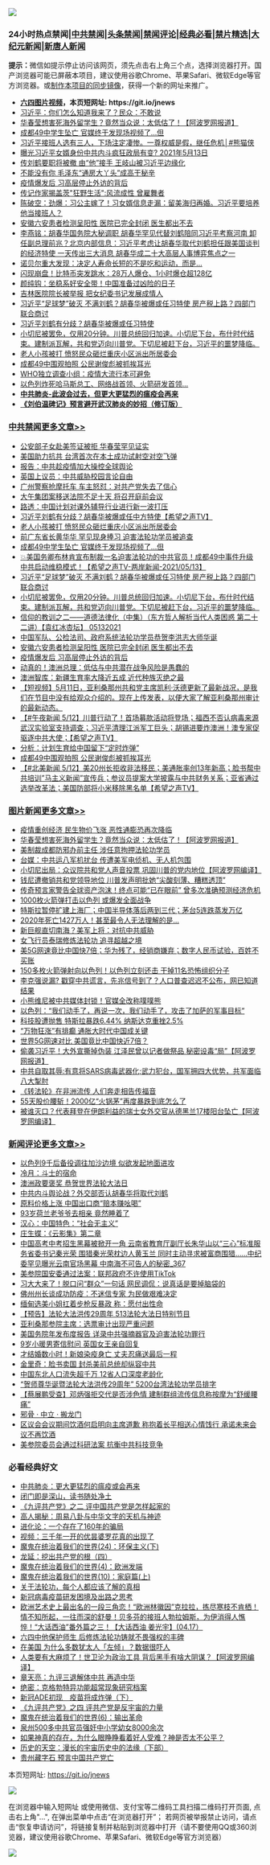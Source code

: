 ![](https://raw.githubusercontent.com/fqnews/bnews/master/64photo/fqnews-qr.jpg)

<div id="tt">
<h3>24小时热点禁闻|<a href="#%E4%B8%AD%E5%85%B1%E7%A6%81%E9%97%BB%E6%9B%B4%E5%A4%9A%E6%96%87%E7%AB%A0">中共禁闻</a>|<a href="#%E5%9B%BE%E7%89%87%E6%96%B0%E9%97%BB%E6%9B%B4%E5%A4%9A%E6%96%87%E7%AB%A0">头条禁闻</a>|<a href="#%E6%96%B0%E9%97%BB%E8%AF%84%E8%AE%BA%E6%9B%B4%E5%A4%9A%E6%96%87%E7%AB%A0">禁闻评论|<a href="#%E5%BF%85%E7%9C%8B%E7%BB%8F%E5%85%B8%E5%A5%BD%E6%96%87">经典必看|<a href="/video.md#%E7%A6%81%E7%89%87%E7%B2%BE%E9%80%89">禁片精选</a>|<a href="https://github.com/fqnews/djy/blob/master/gb/nf1351518.md#1">大纪元新闻</a>|<a href="https://github.com/fqnews/ntdtv/blob/master/gb/prog204.md#1">新唐人新闻</a></h3>
<div><b>提示：</b>微信如提示停止访问该网页，须先点击右上角三个点，选择浏览器打开。国产浏览器可能已屏蔽本项目，建议使用谷歌Chrome、苹果Safari、微软Edge等官方浏览器。或<a href="https://github.com/fqnews/bnews/blob/master/%E5%88%B6%E4%BD%9Cgit%E7%A6%81%E9%97%BB%E9%95%9C%E5%83%8F.md">制作本项目的同步镜像</a>，获得一个新的网址来推广。</div>
<ul>
<li><b><a href="http://d1.bdrive.tk/64.mp4" target="_blank">六四图片视频</a>，本页短网址: https://git.io/jnews</b></li>
<li><a href="/cbnews/20210513/1545463.md">习近平：你们怎么知道我来了？民众：不敢说</a></li>
<li><a href="/topimagenews/20210513/1545571.md">华春莹想害死海外留学生？竟然当众说：太低估了！【阿波罗网报道】</a></li>
<li><a href="/cbnews/20210513/1545822.md">成都49中学生坠亡 官媒终于发现场视频了…但</a></li>
<li><a href="/comments/20210513/1545513.md">习近平接班人选有三人，下场注定凄惨。一尊权威是假，继任危机│#熊猫侠</a></li>
<li><a href="/bannedvideo/20210513/1545694.md">曝光习近平女婿身份中共内斗疯狂政局有变?  2021年5月13日</a></li>
<li><a href="/comments/20210513/1545540.md">传刘鹤要职将被撤 由“他”接手 王岐山被习近平边缘化</a></li>
<li><a href="/lifebaike/20210513/1545473.md">不能没有你 毛泽东“通房大丫头”成高干秘辛</a></li>
<li><a href="/cbnews/20210513/1545626.md">疫情爆发后 习高层停止外访的背后</a></li>
<li><a href="/cnnews/20210513/1545396.md">传记作家揭盖茨"狂野生活":风流成性 曾雇舞者</a></li>
<li><a href="/bannedvideo/20210513/1545763.md">陈破空：劲爆：习公主嫁了！习女婿信息走漏：留美海归再婚。习近平要培养他当接班人？</a></li>
<li><a href="/cbnews/20210513/1545657.md">安徽六安患者检测呈阳性 医院已完全封闭 医生都出不去</a></li>
<li><a href="/comments/20210513/1545403.md">李燕铭：胡春华国务院大秘调职 胡春华罕见代替刘鹤陪同习近平考察河南 卸任副总理前兆？北京内部信息：习近平考虑让胡春华取代刘鹤担任跟美国谈判的经济特使 一天传出三大消息 胡春华成二十大高层人事博弈焦点之一</a></li>
<li><a href="/health/20210513/1545467.md">诺贝尔重大发现：决定人寿命长短的不是吃和运动，而是…</a></li>
<li><a href="/cnnews/20210513/1545632.md">闪现崩盘！比特币突发跳水：28万人爆仓、1小时爆仓超128亿</a></li>
<li><a href="/comments/20210513/1545450.md">颜纯钩：坐稳系好安全带！中国准备过凶险的日子</a></li>
<li><a href="/cnnews/20210513/1545640.md">吉林医院院长被举报 把女纪委书记发展成情人</a></li>
<li><a href="/cbnews/20210513/1545775.md">习近平“足球梦”破灭 不满刘鹤？胡春华被爆或任习特使 房产税上路？四部门联合商讨</a></li>
<li><a href="/cnnews/20210513/1545454.md">习近平刘鹤有分歧？胡春华被爆或任习特使</a></li>
<li><a href="/comments/20210513/1545744.md">小切尼被罢免，仅用20分钟。川普总统回归加速。小切尼下台，布什时代结束。建制派瓦解，共和党迈向川普党。下切尼被赶下台，习近平的噩梦降临。</a></li>
<li><a href="/cbnews/20210513/1545864.md">老人小孩被打 愤怒民众砸烂重庆小区派出所居委会</a></li>
<li><a href="/cbnews/20210513/1545505.md">成都49中围观拍照 公民谢俊彪被抓挨耳光</a></li>
<li><a href="/cnnews/20210513/1545653.md">WHO独立调查小组：疫情大流行本可避免</a></li>
<li><a href="/cnnews/20210513/1545527.md">以色列炸死哈马斯总工、网络战首领、火箭研发首领...</a></li>
<li><b><a href="/comments/20200211/1275071.md" target="_blank">中共肺炎-此波会过去，但更大更猛烈的瘟疫会再来</a></b></li>
<li><b><a href="/comments/20200207/1272816.md" target="_blank">《刘伯温碑记》预言避开武汉肺炎的妙招（修订版）</a></b></li>
</ul>
</div>

<div class="catlist">
<h3><a href="/cbnews/" target="_blank">中共禁闻</a><span><a href="/cbnews/" target="_blank" rel="nofollow">更多文章>></a></span></h3>
<ul>
<li><a href="/cbnews/20210514/1546063.md" target="_blank">公安部子女赴美签证被拒 华春莹罕见证实</a></li>
<li><a href="/cbnews/20210514/1546023.md" target="_blank">美国助力抗共 台湾首次在本土成功试射空对空飞弹</a></li>
<li><a href="/cbnews/20210514/1546005.md" target="_blank">报告：中共趁疫情加大操控全球舆论</a></li>
<li><a href="/cbnews/20210514/1546004.md" target="_blank">英国上议员：中共威胁校园言论自由</a></li>
<li><a href="/cbnews/20210514/1546003.md" target="_blank">广州警察抢摩托车 车主怒怼：对共产党失去了信心</a></li>
<li><a href="/cbnews/20210514/1546002.md" target="_blank">大午集团案移送法院不足十天 将召开庭前会议</a></li>
<li><a href="/cbnews/20210514/1545942.md" target="_blank">路透：中国计划对课外辅导行业进行新一波打压</a></li>
<li><a href="/comments/20210513/1545874.md" target="_blank">习近平刘鹤有分歧？胡春华被爆或任中方特使【希望之声TV】</a></li>
<li><a href="/cbnews/20210513/1545864.md" target="_blank">老人小孩被打 愤怒民众砸烂重庆小区派出所居委会</a></li>
<li><a href="/cbnews/20210513/1545824.md" target="_blank">前广东省长黄华华 罕见现身捧习 迫害法轮功学员被追查</a></li>
<li><a href="/cbnews/20210513/1545822.md" target="_blank">成都49中学生坠亡 官媒终于发现场视频了…但</a></li>
<li><a href="/comments/20210513/1545803.md" target="_blank">💥美国务卿布林肯宣布制裁一名迫害法轮功的中共官员！成都49中事件升级 中共启动维稳模式！【希望之声TV-两岸新闻-2021/05/13】</a></li>
<li><a href="/cbnews/20210513/1545775.md" target="_blank">习近平“足球梦”破灭 不满刘鹤？胡春华被爆或任习特使 房产税上路？四部门联合商讨</a></li>
<li><a href="/comments/20210513/1545744.md" target="_blank">小切尼被罢免，仅用20分钟。川普总统回归加速。小切尼下台，布什时代结束。建制派瓦解，共和党迈向川普党。下切尼被赶下台，习近平的噩梦降临。</a></li>
<li><a href="/comments/20210513/1545685.md" target="_blank">信仰的教训之二——道德法律化（中集）（东方哲人解析当代人类困惑  第二十二讲）【袁红冰杏坛】 05132021</a></li>
<li><a href="/cbnews/20210513/1545659.md" target="_blank">中国军队、公检法司、政府系统法轮功学员恭贺李洪志大师华诞</a></li>
<li><a href="/cbnews/20210513/1545657.md" target="_blank">安徽六安患者检测呈阳性 医院已完全封闭 医生都出不去</a></li>
<li><a href="/cbnews/20210513/1545626.md" target="_blank">疫情爆发后 习高层停止外访的背后</a></li>
<li><a href="/cbnews/20210513/1545625.md" target="_blank">动真的！澳洲总理：低估与中共潜在战争风险是愚蠢的</a></li>
<li><a href="/cbnews/20210513/1545535.md" target="_blank">澳洲智库：新疆生育率大降近五成 近代种族灭绝之最</a></li>
<li><a href="/comments/20210513/1545531.md" target="_blank">【短视频】5月11日，亚利桑那州共和党主席凯利·沃德更新了最新战况，是我们在节目中没有给观众介绍的。现在上传发表，以便大家了解亚利桑那州审计的最新动态。</a></li>
<li><a href="/comments/20210513/1545522.md" target="_blank">【#午夜新闻 5/12】川普行动了！首场募款活动将登场；福西不否认病毒来源武汉实验室支持调查；习近平清理江派军工巨头；胡锡进要炸澳洲！澳专家促驱逐中共大使；【希望之声TV】</a></li>
<li><a href="/cbnews/20210513/1545506.md" target="_blank">分析：计划生育给中国留下“定时炸弹”</a></li>
<li><a href="/cbnews/20210513/1545505.md" target="_blank">成都49中围观拍照 公民谢俊彪被抓挨耳光</a></li>
<li><a href="/comments/20210513/1545480.md" target="_blank">【#北美新闻 5/12】美20州长拒收非法移民；美通胀率创13年新高；脸书帮中共培训”马主义新闻”宣传兵；参议员提案大学披露与中共财务关系；亚省通过选举改革法；美国防部将小米移除黑名单【希望之声TV】</a></li>

</ul>
</div>
<div class="catlist">
<h3><a href="/topimagenews/" target="_blank">图片新闻</a><span><a href="/topimagenews/" target="_blank" rel="nofollow">更多文章>></a></span></h3>
<ul>
<li><a href="/topimagenews/20210514/1545990.md" target="_blank">疫情重创经济 民生物价飞涨 恶性通膨恐再次降临</a></li>
<li><a href="/topimagenews/20210513/1545571.md" target="_blank">华春莹想害死海外留学生？竟然当众说：太低估了！【阿波罗网报道】</a></li>
<li><a href="/topimagenews/20210513/1545504.md" target="_blank">美制裁成都防邪办前主任 涉任意拘押法轮功学员</a></li>
<li><a href="/topimagenews/20210513/1545462.md" target="_blank">台媒：中共运八军机扰台 传遭美军电侦机、无人机包围</a></li>
<li><a href="/topimagenews/20210513/1545194.md" target="_blank">小切尼出局：众议院共和党人声音投票 巩固川普的党内地位【阿波罗网编译】</a></li>
<li><a href="/topimagenews/20210513/1545184.md" target="_blank">钱尼遭撤销共和党领导地位 川普发声明批她“尖酸刻薄、糟糕透顶”</a></li>
<li><a href="/topimagenews/20210512/1545129.md" target="_blank">传奇预言家警告全球资产泡沫！终点可能“已在眼前” 曾多次准确预测经济危机</a></li>
<li><a href="/topimagenews/20210512/1545100.md" target="_blank">1000枚火箭弹打击以色列 或爆发全面战争</a></li>
<li><a href="/topimagenews/20210512/1544992.md" target="_blank">特斯拉暂停扩建上海厂；中国半导体落后两到三代；茅台5连跌蒸发万亿</a></li>
<li><a href="/topimagenews/20210512/1544931.md" target="_blank">2020年死亡1427万人！甚至最令人无法理解的是&#8230;</a></li>
<li><a href="/topimagenews/20210512/1544826.md" target="_blank">新巨舰直切南海？美军上将：对抗中共威胁</a></li>
<li><a href="/topimagenews/20210512/1544658.md" target="_blank">女飞行员泰瑞修炼法轮功 追寻超越之境</a></li>
<li><a href="/topimagenews/20210511/1544302.md" target="_blank">美5G网速竟比中国快7倍；华为残了，经销商嫌弃；数字人民币试验，百姓不买账</a></li>
<li><a href="/topimagenews/20210511/1544161.md" target="_blank">150多枚火箭弹射向以色列！以色列立刻还击 干掉11名恐怖组织分子</a></li>
<li><a href="/topimagenews/20210511/1544116.md" target="_blank">李克强说漏? 戳穿中共谎言，先兆信号到了？人口普查迟迟不公布，网已知道结果</a></li>
<li><a href="/topimagenews/20210511/1544059.md" target="_blank">小熊维尼被中共媒体封锁！官媒全改称噗噗熊</a></li>
<li><a href="/topimagenews/20210511/1543978.md" target="_blank">以色列：“我们动手了，再说一次，我们动手了，攻击了加萨的军事目标”</a></li>
<li><a href="/topimagenews/20210511/1543814.md" target="_blank">科技股遭抛售 特斯拉暴跌6.44% 纳斯达克重挫2.5%</a></li>
<li><a href="/topimagenews/20210511/1543692.md" target="_blank">“万物狂涨”有排癫 通胀大时代中国成关键</a></li>
<li><a href="/topimagenews/20210511/1543691.md" target="_blank">世界5G网速对比 美国竟比中国快近7倍？</a></li>
<li><a href="/topimagenews/20210509/1542876.md" target="_blank">偷袭习近平！大外宣撕掉伪装 江泽民曾以记者做祭品 秘密设毒“局”【阿波罗网报道】</a></li>
<li><a href="/topimagenews/20210509/1542826.md" target="_blank">中共自取其辱:有意将SARS病毒武器化;武力犯台，国军拥四大优势，共军面临八大掣肘</a></li>
<li><a href="/comments/20210509/1542786.md" target="_blank">《转法轮》在非洲流传 人们奔走相告传福音</a></li>
<li><a href="/topimagenews/20210509/1542725.md" target="_blank">55天股价腰斩！2000亿“火锅茅”再度暴跌到底怎么了</a></li>
<li><a href="/topimagenews/20210509/1542674.md" target="_blank">被谁灭口？代表拜登在伊朗利益的瑞士女外交官从德黑兰17楼阳台坠亡【阿波罗网编译】</a></li>

</ul>
</div>
<div class="catlist">
<h3><a href="/comments/" target="_blank">新闻评论</a><span><a href="/comments/" target="_blank" rel="nofollow">更多文章>></a></span></h3>
<ul>
<li><a href="/comments/20210514/1546087.md" target="_blank">以色列9千后备役调往加沙边境 似欲发起地面进攻</a></li>
<li><a href="/comments/20210514/1546076.md" target="_blank">冷月：斗士的宿命</a></li>
<li><a href="/comments/20210514/1546073.md" target="_blank">澳洲政要褒奖 恭贺世界法轮大法日</a></li>
<li><a href="/comments/20210514/1546072.md" target="_blank">中共内斗舆论战？外交部否认胡春华将取代刘鹤</a></li>
<li><a href="/comments/20210514/1546056.md" target="_blank">原料价格上涨 中国出口商“赔本赚吆喝”</a></li>
<li><a href="/comments/20210514/1546055.md" target="_blank">93岁荷兰老爷爷去相亲 竟然睡着了</a></li>
<li><a href="/comments/20210514/1546053.md" target="_blank">汉心：中国特色：“社会无主义”</a></li>
<li><a href="/comments/20210514/1546052.md" target="_blank">庄生蝶：《云影集》第二章</a></li>
<li><a href="/comments/20210514/1546039.md" target="_blank">中国高考中考招生黑幕被掀开一角 云南省教育厅副厅长朱华山以“三心”标准服务省委书记秦光荣 围猎秦光荣枕边人黄玉兰 同时主动寻求被富商围猎……中纪委罕见曝光云南官场黑幕 中南海不可告人的秘密_367</a></li>
<li><a href="/comments/20210514/1546036.md" target="_blank">美参院国安委通过法案：联邦政府不许使用TikTok</a></li>
<li><a href="/comments/20210514/1546034.md" target="_blank">习大大来了！脱口问“群众”一句话 网民调侃：说真话是要掉脑袋的</a></li>
<li><a href="/comments/20210514/1546019.md" target="_blank">佛州州长谈成功防疫：不迷信专家 为民做艰难决定</a></li>
<li><a href="/comments/20210514/1546001.md" target="_blank">缅甸选美小姐扛着步枪反暴政 称：愿付出性命</a></li>
<li><a href="/comments/20210514/1546000.md" target="_blank">【预告】法轮大法洪传29周年 513法轮大法日特别节目</a></li>
<li><a href="/comments/20210514/1545999.md" target="_blank">亚利桑那参院主席：选票审计出现严重问题</a></li>
<li><a href="/comments/20210514/1545998.md" target="_blank">美国务院年发布度报告 详录中共强摘器官及迫害法轮功罪行</a></li>
<li><a href="/comments/20210514/1545982.md" target="_blank">9岁小暖男寄信慰问 英国女王亲自回复</a></li>
<li><a href="/comments/20210514/1545981.md" target="_blank">才结婚数小时！新娘染疫身亡 丈夫忍痛送最后一程</a></li>
<li><a href="/comments/20210514/1545980.md" target="_blank">金里奇：脸书卖国 封杀美前总统却纵容中共</a></li>
<li><a href="/comments/20210514/1545979.md" target="_blank">中国东北人口流失超千万 12省人口深度老龄化</a></li>
<li><a href="/comments/20210514/1545973.md" target="_blank">“贺师尊华诞暨法轮大法洪传29周年” 5200台湾法轮功学员排字</a></li>
<li><a href="/comments/20210514/1545966.md" target="_blank">【蔡展鹏受查】邓炳强拒交代是否涉色情 建制群组流传信息称按摩为“舒缓腰痛”</a></li>
<li><a href="/comments/20210514/1545965.md" target="_blank">邪骨 ‧ 中立 ‧ 搬龙门</a></li>
<li><a href="/comments/20210514/1545964.md" target="_blank">区议会会议期间饮酒何启明向主席道歉 称抱着长平相送心情饯行 承诺未来会议不再饮酒</a></li>
<li><a href="/comments/20210514/1545961.md" target="_blank">美参院委员会通过科研法案 抗衡中共科技竞争</a></li>

</ul>
</div>

<div class="catlist">
<h3>必看经典好文</h3>
<ul>
<li><a href="/comments/20200211/1275071.md" target="_blank">中共肺炎：更大更猛烈的瘟疫或会再来</a></li>
<li><a href="/tculture/20200803/1373949.md" target="_blank">闭门即是深山，读书随处净土</a></li>
<li><a href="/bookonline/20131116/201055.md" target="_blank">《九评共产党》之二 评中国共产党是怎样起家的</a></li>
<li><a href="/aomi/history/20170924/831575.md" target="_blank">高人揭秘：周易八卦与中华文字的天机与神迹</a></li>
<li><a href="/comments/20200907/1392278.md" target="_blank">进化论：一个存在了160年的骗局</a></li>
<li><a href="/aomi/qiwen/20151223/484507.md" target="_blank">视频：三千年一开的优昙婆罗花真的出现了</a></li>
<li><a href="/cbnews/20180907/994846.md" target="_blank">魔鬼在统治着我们的世界(24)：环保主义(下)</a></li>
<li><a href="/comments/20200930/1405812.md" target="_blank">龙延：挖出共产党的根（四）</a></li>
<li><a href="/topimagenews/20180522/946266.md" target="_blank">魔鬼在统治着我们的世界(4)：欧洲发端</a></li>
<li><a href="/topimagenews/20180529/950153.md" target="_blank">魔鬼在统治着我们的世界(10)：家庭篇(上)</a></li>
<li><a href="/topimagenews/20161125/619230.md" target="_blank">关于法轮功，每个人都应该了解的真相</a></li>
<li><a href="/comments/20200917/1029129.md" target="_blank">新冠病毒疫苗研发困境及出路之思考</a></li>
<li><a href="/bannedvideo/20210418/1528557.md" target="_blank">欧洲艺术史上最出名的一段三角恋！“欧洲林徽因”克拉拉，拣尽寒枝不肯栖！情不知所起，一往而深的舒曼！贝多芬的接班人勃拉姆斯，为伊消得人憔悴！“大话西油”番外篇之三！【大话西油 姜光宇】(04.17）</a></li>
<li><a href="/comments/20200926/1403542.md" target="_blank">六四中他保护师生 后修炼法轮功铸就不畏强权的丰碑</a></li>
<li><a href="/comments/20200427/1319933.md" target="_blank">在美国 为什么多数犹太人「左倾」？数据很吓人</a></li>
<li><a href="/cnnews/20201226/1455352.md" target="_blank">人类要有大麻烦了！世卫沦为政治工具 背后黑手有啥大阴谋？【阿波罗网编译】</a></li>
<li><a href="/comments/20131119/1029445.md" target="_blank">章天亮：九评三退解体中共 再造中华</a></li>
<li><a href="/comments/20200705/783265.md" target="_blank">绝密：克格勃特异功能超常现象研究档案</a></li>
<li><a href="/headline/20200908/1392940.md" target="_blank">新冠ADE初现　疫苗将成炸弹（下）</a></li>
<li><a href="/bookonline/20131116/201053.md" target="_blank">《九评共产党》之四 评共产党是反宇宙的力量</a></li>
<li><a href="/topimagenews/20180524/947358.md" target="_blank">魔鬼在统治着我们的世界(6)：输出革命</a></li>
<li><a href="/comments/20200704/783272.md" target="_blank">泉州500多中共官员强奸中小学幼女8000余次</a></li>
<li><a href="/comments/20200623/1346844.md" target="_blank">如果神真的存在，为什么眼睁睁看着好人受难？神是否太不公平？</a></li>
<li><a href="/tculture/20121025/73066.md" target="_blank">历史的天空：漫长的宇宙历史中的法缘（下部）</a></li>
<li><a href="/comments/20210226/1494382.md" target="_blank">贵州藏字石 预言中国共产党亡</a></li>

</ul>
</div>

本页短网址: https://git.io/jnews

![](https://raw.githubusercontent.com/fqnews/bnews/master/64photo/fqnews-qr.jpg)

在浏览器中输入短网址 或使用微信、支付宝等二维码工具扫描二维码打开页面, 点击右上角"...", 在弹出菜单中点击“在浏览器打开”； 若网页被举报禁止访问，请点击“恢复申请访问”，将链接复制并粘贴到浏览器中打开（请不要使用QQ或360浏览器，建议使用谷歌Chrome、苹果Safari、微软Edge等官方浏览器）

![](https://raw.githubusercontent.com/fqnews/bnews/master/64photo/wx.jpg)
